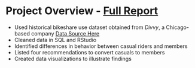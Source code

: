# Project Overview - [Full Report](https://karlnagy.github.io/bikeshare/)

* Used historical bikeshare use dataset obtained from *Divvy*, a Chicago-based company
[Data Source Here](https://divvy-tripdata.s3.amazonaws.com/index.html)
* Cleaned data in SQL and RStudio
* Identified differences in behavior between casual riders and members
* Listed four recommendations to convert casuals to members
* Created data visualizations to illustrate findings

